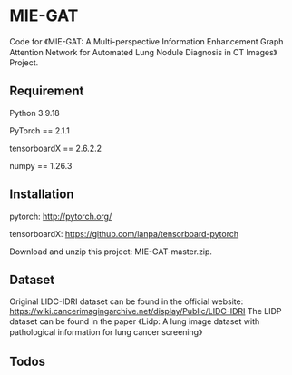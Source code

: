 # MIE-GAT
Code for 《MIE-GAT: A Multi-perspective Information Enhancement Graph Attention Network for Automated Lung Nodule Diagnosis in CT Images》 Project.
## Requirement
Python 3.9.18

PyTorch == 2.1.1

tensorboardX == 2.6.2.2

numpy == 1.26.3
## Installation
pytorch: http://pytorch.org/

tensorboardX: https://github.com/lanpa/tensorboard-pytorch

Download and unzip this project: MIE-GAT-master.zip.
## Dataset
Original LIDC-IDRI dataset can be found in the official website: https://wiki.cancerimagingarchive.net/display/Public/LIDC-IDRI
The LIDP dataset can be found in the paper 《Lidp: A lung image dataset with pathological information for
lung cancer screening》
## Todos
